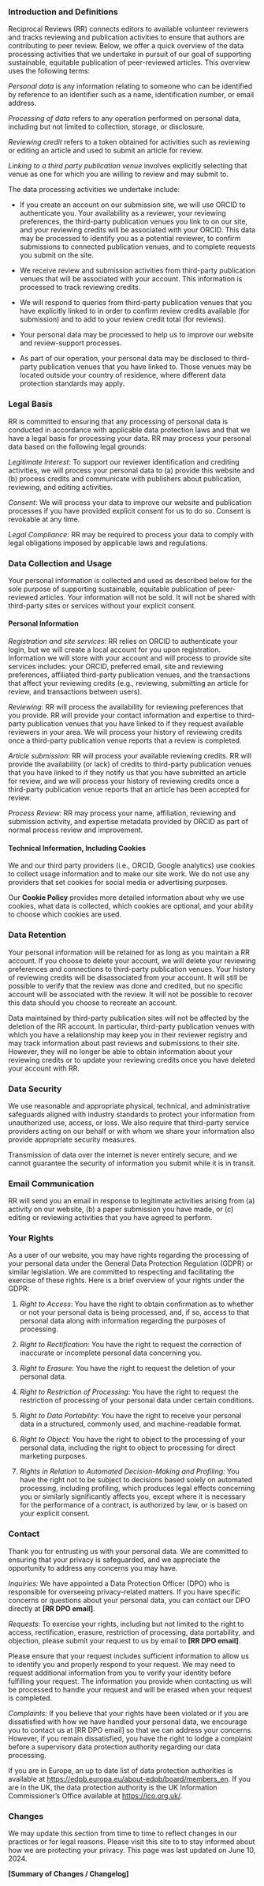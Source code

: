 ### Introduction and Definitions
Reciprocal Reviews (RR) connects editors to available volunteer reviewers and tracks reviewing and publication activities to ensure that authors are contributing to peer review. Below, we offer a quick overview of the data processing activities that we undertake in pursuit of our goal of supporting sustainable, equitable publication of peer-reviewed articles. This overview uses the following terms:

*Personal data* is any information relating to someone who can be identified by reference to an identifier such as a name, identification number, or email address.

*Processing of data* refers to any operation performed on personal data, including but not limited to collection, storage, or disclosure.

*Reviewing credit* refers to a token obtained for activities such as reviewing or editing an article and used to submit an article for review.

*Linking to a third party publication venue* involves explicitly selecting that venue as one for which you are willing to review and may submit to.

The data processing activities we undertake include:

-   If you create an account on our submission site, we will use ORCID to authenticate you. Your availability as a reviewer, your reviewing preferences, the third-party publication venues you link to on our site, and your reviewing credits will be associated with your ORCID. This data may be processed to identify you as a potential reviewer, to confirm submissions to connected publication venues, and to complete requests you submit on the site.
    
-   We receive review and submission activities from third-party publication venues that will be associated with your account. This information is processed to track reviewing credits.
    
-   We will respond to queries from third-party publication venues that you have explicitly linked to in order to confirm review credits available (for submission) and to add to your review credit total (for reviews).

-   Your personal data may be processed to help us to improve our website and review-support processes.

-   As part of our operation, your personal data may be disclosed to third-party publication venues that you have linked to. Those venues may be located outside your country of residence, where different data protection standards may apply.

### Legal Basis
RR is committed to ensuring that any processing of personal data is conducted in accordance with applicable data protection laws and that we have a legal basis for processing your data. RR may process your personal data based on the following legal grounds:

*Legitimate Interest*: To support our reviewer identification and crediting activities, we will process your personal data to (a) provide this website and (b) process credits and communicate with publishers about publication, reviewing, and editing activities.

*Consent*: We will process your data to improve our website and publication processes if you have provided explicit consent for us to do so. Consent is revokable at any time.

*Legal Compliance*: RR may be required to process your data to comply with legal obligations imposed by applicable laws and regulations.

### Data Collection and Usage
Your personal information is collected and used as described below for the sole purpose of supporting sustainable, equitable publication of peer-reviewed articles. Your information will not be sold. It will not be shared with third-party sites or services without your explicit consent.

#### Personal Information
*Registration and site services*: RR relies on ORCID to authenticate your login, but we will create a local account for you upon registration. Information we will store with your account and will process to provide site services includes: your ORCID, preferred email, site and reviewing preferences, affiliated third-party publication venues, and the transactions that affect your reviewing credits (e.g., reviewing, submitting an article for review, and transactions between users).

*Reviewing*: RR will process the availability for reviewing preferences that you provide. RR will provide your contact information and expertise to third-party publication venues that you have linked to if they request available reviewers in your area. We will process your history of reviewing credits once a third-party publication venue reports that a review is completed.

*Article submission*: RR will process your available reviewing credits. RR will provide the availability (or lack) of credits to third-party publication venues that you have linked to if they notify us that you have submitted an article for review, and we will process your history of reviewing credits once a third-party publication venue reports that an article has been accepted for review.

*Process Review*: RR may process your name, affiliation, reviewing and submission activity, and expertise metadata provided by ORCID as part of normal process review and improvement.

#### Technical Information, Including Cookies
We and our third party providers (i.e., ORCID, Google analytics) use cookies to collect usage information and to make our site work. We do not use any providers that set cookies for social media or advertising purposes.

Our **Cookie Policy** provides more detailed information about why we use cookies, what data is collected, which cookies are optional, and your ability to choose which cookies are used.

### Data Retention
Your personal information will be retained for as long as you maintain a RR account. If you choose to delete your account, we will delete your reviewing preferences and connections to third-party publication venues. Your history of reviewing credits will be disassociated from your account. It will still be possible to verify that the review was done and credited, but no specific account will be associated with the review. It will not be possible to recover this data should you choose to recreate an account.

Data maintained by third-party publication sites will not be affected by the deletion of the RR account. In particular, third-party publication venues with which you have a relationship may keep you in their reviewer registry and may track information about past reviews and submissions to their site. However, they will no longer be able to obtain information about your reviewing credits or to update your reviewing credits once you have deleted your account with RR.

### Data Security
We use reasonable and appropriate physical, technical, and administrative safeguards aligned with industry standards to protect your information from unauthorized use, access, or loss. We also require that third-party service providers acting on our behalf or with whom we share your information also provide appropriate security measures.

Transmission of data over the internet is never entirely secure, and we cannot guarantee the security of information you submit while it is in transit.

### Email Communication
RR will send you an email in response to legitimate activities arising from (a) activity on our website, (b) a paper submission you have made, or (c) editing or reviewing activities that you have agreed to perform.

### Your Rights
As a user of our website, you may have rights regarding the processing of your personal data under the General Data Protection Regulation (GDPR) or similar legislation. We are committed to respecting and facilitating the exercise of these rights. Here is a brief overview of your rights under the GDPR:

1. *Right to Access*: You have the right to obtain confirmation as to whether or not your personal data is being processed, and, if so, access to that personal data along with information regarding the purposes of processing.

2. *Right to Rectification*: You have the right to request the correction of inaccurate or incomplete personal data concerning you.

3. *Right to Erasure*: You have the right to request the deletion of your personal data.

4. *Right to Restriction of Processing*: You have the right to request the restriction of processing of your personal data under certain conditions.

5. *Right to Data Portability:* You have the right to receive your personal data in a structured, commonly used, and machine-readable format.

6. *Right to Object:* You have the right to object to the processing of your personal data, including the right to object to processing for direct marketing purposes.

7. *Rights in Relation to Automated Decision-Making and Profiling:* You have the right not to be subject to decisions based solely on automated processing, including profiling, which produces legal effects concerning you or similarly significantly affects you, except where it is necessary for the performance of a contract, is authorized by law, or is based on your explicit consent.

### Contact
Thank you for entrusting us with your personal data. We are committed to ensuring that your privacy is safeguarded, and we appreciate the opportunity to address any concerns you may have.

*Inquiries:* We have appointed a Data Protection Officer (DPO) who is responsible for overseeing privacy-related matters. If you have specific concerns or questions about your personal data, you can contact our DPO directly at **[RR DPO email]**.

*Requests:* To exercise your rights, including but not limited to the right to access, rectification, erasure, restriction of processing, data portability, and objection, please submit your request to us by email to **[RR DPO email]**.

Please ensure that your request includes sufficient information to allow us to identify you and properly respond to your request. We may need to request additional information from you to verify your identity before fulfilling your request. The information you provide when contacting us will be processed to handle your request and will be erased when your request is completed.

*Complaints:* If you believe that your rights have been violated or if you are dissatisfied with how we have handled your personal data, we encourage you to contact us at [RR DPO email] so that we can address your concerns. However, if you remain dissatisfied, you have the right to lodge a complaint before a supervisory data protection authority regarding our data processing.

If you are in Europe, an up to date list of data protection authorities is available at https://edpb.europa.eu/about-edpb/board/members_en. If you are in the UK, the data protection authority is the UK Information Commissioner’s Office available at https://ico.org.uk/.

### Changes
We may update this section from time to time to reflect changes in our practices or for legal reasons. Please visit this site to to stay informed about how we are protecting your privacy. This page was last updated on June 10, 2024.

**[Summary of Changes / Changelog]**

